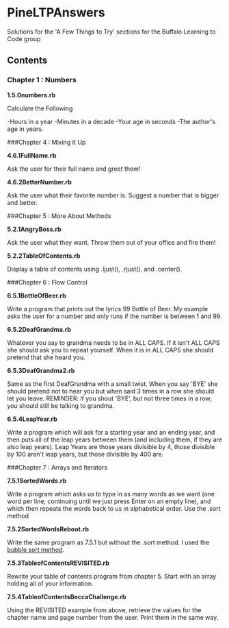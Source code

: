 PineLTPAnswers
==============

Solutions for the 'A Few Things to Try' sections for the Buffalo Learning to Code group

Contents
-------

### Chapter 1 : Numbers

**1.5.0numbers.rb** 

Calculate the Following

-Hours in a year
-Minutes in a decade
-Your age in seconds
-The author's age in years.

###Chapter 4 : Mixing It Up

**4.6.1FullName.rb**

Ask the user for their full name and greet them!

**4.6.2BetterNumber.rb**

Ask the user what their favorite number is. Suggest a number that is bigger and better.

###Chapter 5 : More About Methods

**5.2.1AngryBoss.rb**

Ask the user what they want. Throw them out of your office and fire them!

**5.2.2TableOfContents.rb**

Display a table of contents using .ljust(), .rjust(), and .center(). 

###Chapter 6 : Flow Control

**6.5.1BottleOfBeer.rb**

Write a program that prints out the lyrics 99 Bottle of Beer. My example asks the user for a number and only runs if the number is between 1 and 99.

**6.5.2DeafGrandma.rb**

Whatever you say to grandma needs to be in ALL CAPS. If it isn't ALL CAPS she should ask you to repeat yourself. When it is in ALL CAPS she should pretend that she heard you. 

**6.5.3DeafGrandma2.rb**

Same as the first DeafGrandma with a small twist. When you say 'BYE' she should pretend not to hear you but when said 3 times in a row she should let you leave. REMINDER: if you shout 'BYE', but not three times in a row, you should still be talking to grandma.

**6.5.4LeapYear.rb**

Write a program which will ask for a starting year and an ending year, and then puts all of the leap years between them (and including them, if they are also leap years). Leap Years are those years 
divisible by 4, those divisible by 100 aren't leap years, but those divisible by 400 are. 

###Chapter 7 : Arrays and Iterators

**7.5.1SortedWords.rb**

Write a program which asks us to type in as many words as we want (one word per line, continuing until we just press Enter on an empty line), and which then repeats the words back to us in alphabetical order. Use the .sort method

**7.5.2SortedWordsReboot.rb**

Write the same program as 7.5.1 but without the .sort method. I used the [bubble sort method](http://en.wikipedia.org/wiki/Bubble_sort).

**7.5.3TableofContentsREVISITED.rb**

Rewrite your table of contents program from chapter 5. Start with an array holding all of your information.

**7.5.4TableofContentsBeccaChallenge.rb**

Using the REVISITED example from above, retrieve the values for the chapter name and page number from the user. Print them in the same way.


	